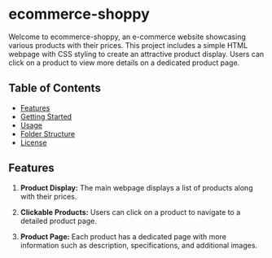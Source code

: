 # ecommerce-shoppy

Welcome to ecommerce-shoppy, an e-commerce website showcasing various products with their prices. This project includes a simple HTML webpage with CSS styling to create an attractive product display. Users can click on a product to view more details on a dedicated product page.

## Table of Contents

- [Features](#features)
- [Getting Started](#getting-started)
- [Usage](#usage)
- [Folder Structure](#folder-structure)
- [License](#license)

## Features

1. **Product Display:** The main webpage displays a list of products along with their prices.

2. **Clickable Products:** Users can click on a product to navigate to a detailed product page.

3. **Product Page:** Each product has a dedicated page with more information such as description, specifications, and additional images.

